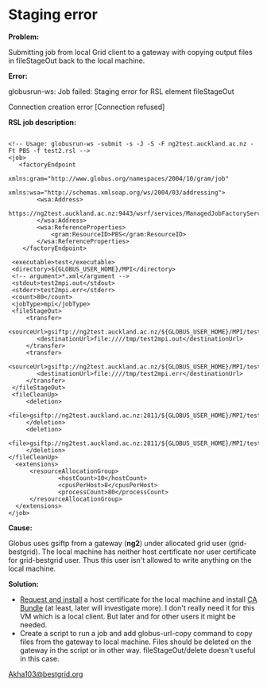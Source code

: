 # Staging error

**Problem:**

Submitting job from local Grid client to a gateway with copying output files in fileStageOut back to the local machine.

**Error:**

globusrun-ws: Job failed: Staging error for RSL element fileStageOut

Connection creation error [Connection refused]

**RSL job description:**

``` 

<!-- Usage: globusrun-ws -submit -s -J -S -F ng2test.auckland.ac.nz -Ft PBS -f test2.rsl -->
<job>
   <factoryEndpoint
            xmlns:gram="http://www.globus.org/namespaces/2004/10/gram/job"
            xmlns:wsa="http://schemas.xmlsoap.org/ws/2004/03/addressing">
        <wsa:Address>
            https://ng2test.auckland.ac.nz:9443/wsrf/services/ManagedJobFactoryService
        </wsa:Address>
        <wsa:ReferenceProperties>
            <gram:ResourceID>PBS</gram:ResourceID>
        </wsa:ReferenceProperties>
    </factoryEndpoint>

 <executable>test</executable>
 <directory>${GLOBUS_USER_HOME}/MPI</directory>
 <!-- argument>*.xml</argument -->
 <stdout>test2mpi.out</stdout>
 <stderr>test2mpi.err</stderr>
 <count>80</count>
 <jobType>mpi</jobType>
 <fileStageOut>
     <transfer>
        <sourceUrl>gsiftp://ng2test.auckland.ac.nz/${GLOBUS_USER_HOME}/MPI/test2mpi.out</sourceUrl>
        <destinationUrl>file:////tmp/test2mpi.out</destinationUrl>
     </transfer>
     <transfer>
        <sourceUrl>gsiftp://ng2test.auckland.ac.nz/${GLOBUS_USER_HOME}/MPI/test2mpi.err</sourceUrl>
        <destinationUrl>file:////tmp/test2mpi.err</destinationUrl>
     </transfer>
 </fileStageOut>
 <fileCleanUp>
     <deletion>
         <file>gsiftp://ng2test.auckland.ac.nz:2811/${GLOBUS_USER_HOME}/MPI/test2mpi.out</file>
     </deletion>
     <deletion>
         <file>gsiftp://ng2test.auckland.ac.nz:2811/${GLOBUS_USER_HOME}/MPI/test2mpi.err</file>
     </deletion>
</fileCleanUp>
  <extensions>
      <resourceAllocationGroup>
              <hostCount>10</hostCount>
              <cpusPerHost>8</cpusPerHost>
              <processCount>80</processCount>
      </resourceAllocationGroup>
  </extensions>
</job>

```

**Cause:**

Globus uses gsiftp from a gateway (**ng2**) under allocated grid user (grid-bestgrid). The local machine has neither host certificate nor user certificate for grid-bestgrid user. Thus this user isn't allowed to write anything on the local machine.

**Solution:**

- [Request and install](http://wiki.arcs.org.au/bin/view/Main/HostCertificates) a host certificate for the local machine and install [CA Bundle](http://wiki.arcs.org.au/bin/view/Main/InstallCABundle) (at least, later will investigate more). I don't really need it for this VM which is a local client. But later and for other users it might be needed.
- Create a script to run a job and add globus-url-copy command to copy files from the gateway to local machine. Files should be deleted on the gateway in the script or in other way. fileStageOut/delete doesn't useful in this case.

[Akha103@bestgrid.org](andrey-kharuk.md)
